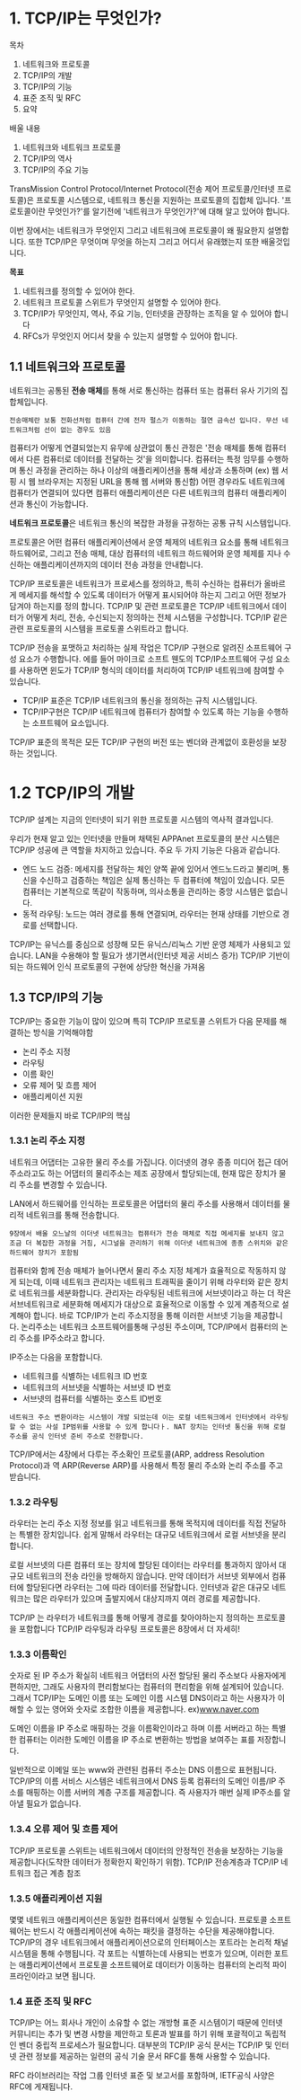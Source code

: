 # 1. TCP/IP는 무엇인가?

목차

1. 네트워크와 프로토콜
2. TCP/IP의 개발
3. TCP/IP의 기능
4. 표준 조직 및 RFC
5. 요약

배울 내용

1. 네트워크와 네트워크 프로토콜
2. TCP/IP의 역사
3. TCP/IP의 주요 기능



TransMission Control Protocol/Internet Protocol(전송 제어 프로토콜/인터넷  프로토콜)은 프로토콜 시스템으로, 네트워크 통신을 지원하는 프로토콜의 집합체 입니다.  '프로토콜이란 무엇인가?'를 알기전에 '네트워크가 무엇인가?'에 대해 알고 있어야 합니다.

 이번 장에서는 네트워크가 무엇인지 그리고 네트워크에 프로토콜이 왜 필요한지 설명합니다. 또한 TCP/IP은 무엇이며 무엇을 하는지 그리고 어디서 유래했는지 또한 배울것입니다.



**목표**

1. 네트워크를 정의할 수 있어야 한다.
2. 네트워크 프로토콜 스위트가 무엇인지 설명할 수 있어야 한다.
3. TCP/IP가 무엇인지, 역사, 주요 기능, 인터넷을 관장하는 조직을 알 수 있어야 합니다
4. RFCs가 무엇인지 어디서 찾을 수 있는지 설명할 수 있어야 합니다.



## 1.1 네트워크와 프로토콜



네트워크는 공통된 **전송 매체**를 통해 서로 통신하는 컴퓨터 또는 컴퓨터 유사 기기의 집합체입니다.

```전송매체
전송매체란 보통 전화선처럼 컴퓨터 간에 전자 펄스가 이동하는 절연 금속선 입니다. 무선 네트워크처럼 선이 없는 경우도 있음
```



 컴퓨터가 어떻게 연결되었는지 유무에 상관없이 통신 관정은 '전송 매체를 통해 컴퓨터에서 다른 컴퓨터로 데이터를 전달하는 것'을 의미합니다. 컴퓨터는 특정 임무를 수행하며 통신 과정을 관리하는 하나 이상의 애플리케이션을 통해 세상과 소통하며 (ex) 웹 서핑 시 웹 브라우저는 지정된 URL을 통해 웹 서버와 통신함) 어떤 경우라도 네트워크에 컴퓨터가 연결되어 있다면 컴퓨터 애플리케이션은 다른 네트워크의 컴퓨터 애플리케이션과 통신이 가능합니다.



 **네트워크 프로토콜**은 네트워크 통신의 복잡한 과정을 규정하는 공통 규칙 시스템입니다.

프로토콜은 어떤 컴퓨터 애플리케이션에서 운영 체제의 네트워크 요소를 통해 네트워크 하드웨어로, 그리고 전송 매체, 대상 컴퓨터의 네트워크 하드웨어와 운영 체제를 지나 수신하는 애플리케이션까지의 데이터 전송 과정을 안내합니다.





TCP/IP 프로토콜은 네트워크가 프로세스를 정의하고, 특히 수신하는 컴퓨터가 올바르게 메세지를 해석할 수 있도록 데이터가 어떻게 표시되어야 하는지 그리고 어떤 정보가 담겨야 하는지를 정의 합니다. TCP/IP 및 관련 프로토콜은 TCP/IP 네트워크에서 데이터가 어떻게 처리, 전송, 수신되는지 정의하는 전체 시스템을 구성합니다. TCP/IP 같은 관련 프로토콜의 시스템을 프로토콜 스위트라고 합니다.



TCP/IP 전송을 포맷하고 처리하는 실제 작업은 TCP/IP 구현으로 알려진 소프트웨어 구성 요소가 수행합니다. 에를 들어 마이크로 소프트 웬도의 TCP/IP소프트웨어 구성 요소를 사용하면 윈도가 TCP/IP 형식의 데이터를 처리하여 TCP/IP 네트워크에 참여할 수 있습니다.



- TCP/IP 표준은 TCP/IP 네트워크의 통신을 정의하는 규칙 시스템입니다.
- TCP/IP구현은 TCP/IP 네트워크에 컴퓨터가 참여할 수 있도록 하는 기능을 수행하는 소프트웨어 요소입니다.



TCP/IP 표준의 목적은 모든 TCP/IP 구현의 버전 또는 벤더와 관계없이 호환성을 보장하는 것입니다.



# 1.2 TCP/IP의 개발

TCP/IP 설계는 지금의 인터넷이 되기 위한 프로토콜 시스템의 역사적 결과입니다.



우리가 현재 알고 있는 인터넷을 만들며 채택된 APPAnet 프로토콜의 분산 시스템은 TCP/IP 성공에 큰 역할을 차지하고 있습니다. 주요 두 가지 기능은 다음과 같습니다.

-  엔드 노드 검증: 메세지를 전달하는 체인 양쪽 끝에 있어서 엔드노드라고 불리며, 통신을 수신하고 검증하는 책임은 실제 통신하는 두 컴퓨터에 책임이 있습니다. 모든 컴퓨터는 기본적으로 똑같이 작동하며, 의사소통을 관리하는 중앙 시스템은 없습니다.
- 동적 라우팅: 노드는 여러 경로를 통해 연결되며, 라우터는 현재 상태를 기반으로 경로를 선택합니다.



TCP/IP는 유닉스를 중심으로 성장해 모든 유닉스/리눅스 기반 운영 체제가 사용되고 있습니다. LAN을 수용해야 할 필요가 생기면서(인터넷 제공 서비스 증가) TCP/IP 기반이 되는 하드웨어 인식 프로토콜의 구현에 상당한 혁신을 가져옴



## 1.3 TCP/IP의 기능

TCP/IP는 중요한 기능이 많이 있으며 특히 TCP/IP 프로토콜 스위트가 다음 문제를 해결하는 방식을 기억해야함

- 논리 주소 지정
- 라우팅
- 이름 확인
- 오류 제어 및 흐름 제어
- 애플리케이션 지원

이러한 문제들지 바로 TCP/IP의 핵심



### 1.3.1 논리 주소 지정

 네트워크 어댑터는 고유한 물리 주소를 가집니다. 이더넷의 경우 종종 미디어 접근 데어 주소라고도 하는 어댑터의 물리주소는 제조 공장에서 할당되는데, 현재 많은 장치가 물리 주소를 변경할 수 있습니다.

 LAN에서 하드웨어를 인식하는 프로토콜은 어댑터의 물리 주소를 사용해서 데이터를 물리적 네트워크를 통해 전송합니다. 

```
9장에서 배울 오느날의 이더넷 네트워크는 컴퓨터가 전송 매체로 직접 메세지를 보내지 않고 조금 더 복잡한 과정을 거침, 시그널을 관리하기 위해 이더넷 네트워크에 종종 스위치와 같은  하드웨어 장치가 포함됨
```

컴퓨터와 함께 전송 매체가 늘어나면서 물리 주소 지정 체계가 효율적으로 작동하지 않게 되는데, 이때 네트워크 관리자는 네트워크 트래픽을 줄이기 위해 라우터와 같은 장치로 네트워크를 세분화합니다. 관리자는 라우팅된 네트워크에 서브넷이라고 하는 더 작은 서브네트워크로 세분화해 메세지가 대상으로 효율적으로 이동할 수 있게 계층적으로 설계해야 합니다. 바로 TCP/IP가 논리 주소지정을 통해 이러한 서브넷 기능을 제공합니다. 논리주소는 네트워크 소프트웨어를통해 구성된 주소이며, TCP/IP에서 컴퓨터의 논리 주소를 IP주소라고 합니다.

IP주소는 다음을 포함합니다.

- 네트워크를 식별하는 네트워크 ID 번호
- 네트워크의 서브넷을 식별하는 서브넷 ID 번호
- 서브넷의 컴퓨터를 식별하는 호스트 ID번호

```인터넷 준비주소
네트워크 주소 변환이라는 시스템이 개발 되었는데 이는 로컬 네트워크에서 인터넷에서 라우팅할 수 없는 사설 IP범위를 사용할 수 있게 합니다ㅏ. NAT 장치는 인터넷 통신을 위해 로컬 주소를 공식 인터넷 준비 주소로 전환합니다. 
```

TCP/IP에서는 4장에서 다루는 주소확인 프로토콜(ARP, address Resolution Protocol)과 역 ARP(Reverse ARP)를 사용해서 특정 물리 주소와 논리 주소를 주고 받습니다.



### 1.3.2 라우팅

라우터는 논리 주소 지정 정보를 읽고 네트워크를 통해 목적지에 데이터를 직접 전달하는 특별한 장치입니다. 쉽게 말해서 라우터는 대규모 네트워크에서 로컬 서브넷을 분리합니다.



로컬 서브넷의 다른 컴퓨터 또는 장치에 할당된 데이터는 라우터를 통과하지 않아서 대규모 네트워크의 전송 라인을 방해하지 않습니다. 만약 데이터가 서브넷 외부에서 컴퓨터에 할당된다면 라우터는 그에 따라 데이터를 전달합니다. 인터넷과 같은 대규모 네트워크는 많은 라우터가 있으며 출발지에서 대상지까지 여러 경로를 제공합니다.



TCP/IP 는 라우터가 네트워크를 통해 어떻게 경로를 찾아야하는지 정의하는 프로토콜을 포함합니다 TCP/IP 라우팅과 라우팅 프로토콜은 8장에서 더 자세히!



### 1.3.3 이름확인

숫자로 된 IP 주소가 확실히 네트워크 어댑터의 사전 할당된 물리 주소보다 사용자에게 편하지만, 그래도 사용자의 편리함보다는 컴퓨터의 편리함을 위해 설계되어 있습니다. 그래서 TCP/IP는 도메인 이름 또는 도메인 이름 시스템 DNS이라고 하는 사용자가 이해할 수 있는 영어와 숫자로 조합한 이름을 제공합니다. ex)www.naver.com  

도메인 이름을 IP 주소로 매핑하는 것을 이름확인이라고 하며 이름 서버라고 하는 특별한 컴퓨터는 이러한 도메인 이름을 IP  주소로 변환하는 방법을 보여주는 표를 저장합니다.



일반적으로 이메일 또는 www와 관련된 컴퓨터 주소는 DNS 이름으로 표현됩니다. TCP/IP의 이름 서비스 시스템은 네트워크에서 DNS 등록 컴퓨터의 도메인 이름/IP 주소를 매핑하는 이름 서버의 계층 구조를 제공합니다. 즉 사용자가 매번 실제 IP주소를 알아낼 필요가 없습니다.



### 1.3.4 오류 제어 및 흐름 제어

TCP/IP 프로토콜 스위트는 네트워크에서 데이터의 안정적인 전송을 보장하는 기능을 제공합니다(도착한 데이터가 정확한지 확인하기 위함). TCP/IP 전송계층과 TCP/IP 네트워크 접근 계층 참조



### 1.3.5 애플리케이션 지원

 몇몇 네트워크 애플리케이션은 동일한 컴퓨터에서 실행될 수 있습니다. 프로토콜 소프트웨어는 반드시 각 애플리케이션에 속하는 패킷을 결정하는 수단을 제공해야합니다. TCP/IP의 경우 네트워크에서 애플리케이션으로의 인터페이스는 포트라는 논리적 채널 시스템을 통해 수행됩니다. 각 포트는 식별하는데 사용되는 번호가 있으며, 이러한 포트는 애플리케이션에서 프로토콜 소프트웨어로 데이터가 이동하는 컴퓨터의 논리적 파이프라인이라고 보면 됩니다.



### 1.4 표준 조직 및 RFC

 TCP/IP는 어느 회사나 개인이 소유할 수 없는 개방형 표준 시스템이기 때문에 인터넷 커뮤니티는 추가 및 변경 사항을 제안하고 토론과 발표를 하기 위해 포괄적이고 독립적인 벤더 중립적 프로세스가 필요합니다. 대부분의 TCP/IP 공식 문서는 TCP/IP 및 인터넷 관련 정보를 제공하는 일련의 공식 기술 문서 RFC를 통해 사용할 수 있습니다.

RFC 라이브러리는 작업 그룹 인터넷 표준 및 보고서를 포함하며, IETF공식 사양은 RFC에 게재됩니다.

